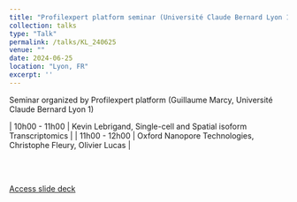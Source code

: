 ```yaml
---
title: "Profilexpert platform seminar (Université Claude Bernard Lyon 1)"
collection: talks
type: "Talk"
permalink: /talks/KL_240625
venue: ""
date: 2024-06-25
location: "Lyon, FR"
excerpt: ''
---
```


Seminar organized by Profilexpert platform (Guillaume Marcy, Université Claude Bernard Lyon 1)

| 10h00 - 11h00  | Kevin Lebrigand, Single-cell and Spatial isoform Transcriptomics |
| 11h00 - 12h00  | Oxford Nanopore Technologies, Christophe Fleury, Olivier Lucas |

<br><br>

[Access slide deck](/files/Talk_240625-KL_Lyon.pdf)
